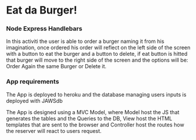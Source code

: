 # Eat da Burger!

### Node Express Handlebars

In this activiti the user is able to order a burger naming it from his imagination, once ordered his order will reflect on the left side of the screen with a button to eat the burger and a button to delete, if eat button is hitted that burger will move to the right side of the screen and the options will be: Order Again the same Burger or Delete it.

### App requirements

The App is deployed to heroku and the database managing users inputs is deployed with JAWSdb

The App is designed using a MVC Model, where Model host the JS that generates the tables and the Queries to the DB, View host the HTML templates that are sent to the browser and Controller host the routes how the reserver will react to users request.

